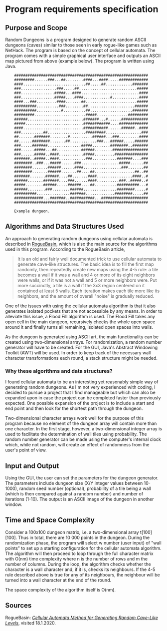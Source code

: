 # Program requirements specification

## Purpose and Scope

Random Dungeons is a program designed to generate random ASCII dungeons (caves) similar to those seen in early rogue-like games such as NetHack. The program is based on the concept of cellular automata. The program comes with a simple graphical user interface and outputs an ASCII map pictured from above (example below). The program is written using Java. 


		############################################################
		#########......###...##........####...####.....#############
		####............................##.....##............#######
		###................###.....##..........................#####
		###...............#####...####..........................####
		###...............#####....####............#............####
		####...###.........####.......##.......................#####
		##########..........###........##.....................######
		##########...........#..........##...................#######
		#########.......................#####..............#########
		######.........................#######...#......############
		#####..........................############....#############
		####...........................###########......######..####
		###..........##.................#########................###
		##.......#######........#..........######...###.........####
		##......########.......##............###...######.....######
		###.....#######...............#####........########..#######
		###......#####...##...........######........################
		###......#####..####...........#####.........###############
		#######..#####..####............###...........#######....###
		########..###...#####......###.................#####......##
		########.......######......####.................###.......##
		########.......######.......##....##..................##..##
		#######.......######....##.......####................####..#
		######.......#######....###......####..........###..#####..#
		#####........######.....######....##..........##########...#
		######........###........######...............########.....#
		##########...............#######.............########.....##
		#############...#######..###########...#####################
		############################################################  
		
		Example dungeon.
  

## Algorithms and Data Structures Used

An approach to generating random dungeons using cellular automata is described in [RogueBasin](http://www.roguebasin.com/index.php?title=Cellular_Automata_Method_for_Generating_Random_Cave-Like_Levels), which is also the main source for the algorithms used in this program. According to the RogueBasin article, 

> It is an old and fairly well documented trick to use cellular automata to generate cave-like structures. The basic idea is to fill the first map randomly, then repeatedly create new maps using the 4-5 rule: a tile becomes a wall if it was a wall and 4 or more of its eight neighbors were walls, or if it was not a wall and 5 or more neighbors were. Put more succinctly, a tile is a wall if the 3x3 region centered on it contained at least 5 walls. Each iteration makes each tile more like its neighbors, and the amount of overall "noise" is gradually reduced.

One of the issues with using the cellular automata algorithm is that it also generates isolated pockets that are not accessible by any means. In order to alleviate this issue, a Flood Fill algorithm is used. The Flood Fill takes any open cell in the main dungeon, recursively checks the whole open space around it and finally turns all remaining, isolated open spaces into walls.

As the dungeon is generated using ASCII art, the main functionality can be created using two-dimensional arrays. For randomization, a random number generator will have to be created. For the GUI, Java's Abstract Windowing Toolkit (AWT) will be used. In order to keep track of the necessary wall character transformations each round, a stack structure might be needed.

### Why these algorithms and data structures?

I found cellular automata to be an interesting yet reasonably simple way of generating random dungeons. As I'm not very experienced with coding, I decided to pursue a project that I find manageable but which can also be expanded upon in case the project can be completed faster than previously expected. One possible expansion of the project is to include a start and end point and then look for the shortest path through the dungeon.

Two-dimensional character arrays work well for the purpose of this program because no element of the dungeon array will contain more than one character. In the first stage, however, a two-dimensional integer array is used to facilitate the determination of wall tiles using probability. The random number generator can be made using the computer's internal clock which, while not random, will create an effect of randomness from the user's point of view.

## Input and Output

Using the GUI, the user can set the parameters for the dungeon generator. The parameters include dungeon size (X/Y integer values between 10-1000), random seed number (optional), probability of a tile being a wall (which is then compared against a random number) and number of iterations (1-10). The output is an ASCII image of the dungeon in another window.

## Time and Space Complexity

Consider a 100x100 dungeon matrix, i.e. a two-dimensional array t[100][100]. Thus in total, there are 10 000 points in the dungeon. During the randomization phase, the program will select w number (user input) of "wall points" to set up a starting configuration for the cellular automata algorithm. The algorithm will then proceed to loop through the full character matrix with O(nm) time complexity where n is the number of rows and m the number of columns. During the loop, the algorithm checks whether the character is a wall character and, if it is, checks its neighbours. If the 4-5 rule described above is true for any of its neighbours, the neighbour will be turned into a wall character at the end of the round.

The space complexity of the algorithm itself is O(nm).

## Sources

RogueBasin: [_Cellular Automata Method for Generating Random Cave-Like Levels_](http://www.roguebasin.com/index.php?title=Cellular_Automata_Method_for_Generating_Random_Cave-Like_Levels), visited 18.1.2020.







